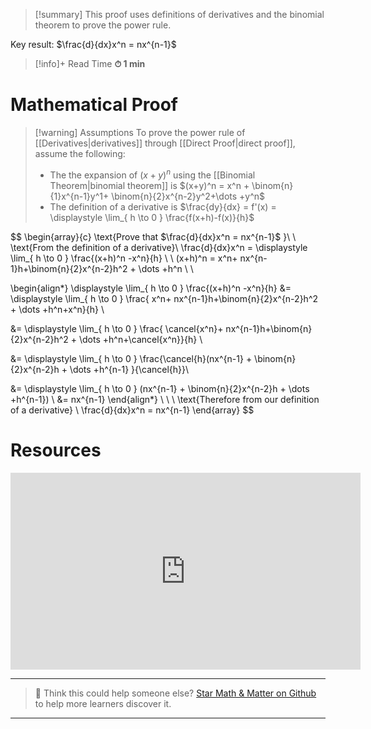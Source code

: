 
> [!summary]
This proof uses definitions of derivatives and the binomial theorem to prove the power rule.
> 
Key result:
$\frac{d}{dx}x^n = nx^{n-1}$

>[!info]+ Read Time
**⏱ 1 min**

# Mathematical Proof 
> [!warning] Assumptions 
To prove the power rule of [[Derivatives|derivatives]] through [[Direct Proof|direct proof]], assume the following:
> - The the expansion of  $(x+y)^n$ using the [[Binomial Theorem|binomial theorem]] is $(x+y)^n = x^n + \binom{n}{1}x^{n-1}y^1+ \binom{n}{2}x^{n-2}y^2+\dots +y^n$
> - The definition of a derivative is $\frac{dy}{dx} =  f'(x) = \displaystyle \lim_{ h \to 0 } \frac{f(x+h)-f(x)}{h}$

$$
\begin{array}{c}
\text{Prove that $\frac{d}{dx}x^n = nx^{n-1}$ }\\
\\
\text{From the definition of a derivative}\\
\frac{d}{dx}x^n = \displaystyle \lim_{ h \to 0 } \frac{(x+h)^n -x^n}{h} \\
\\
(x+h)^n = x^n+ nx^{n-1}h+\binom{n}{2}x^{n-2}h^2 + \dots +h^n \\ \\

\begin{align*}
\displaystyle \lim_{ h \to 0 } \frac{(x+h)^n -x^n}{h} &=  \displaystyle \lim_{ h \to 0 }  \frac{ x^n+ nx^{n-1}h+\binom{n}{2}x^{n-2}h^2 + \dots +h^n+x^n}{h} \\

&= \displaystyle \lim_{ h \to 0 }  \frac{ \cancel{x^n}+ nx^{n-1}h+\binom{n}{2}x^{n-2}h^2 + \dots +h^n+\cancel{x^n}}{h} \\

&= \displaystyle \lim_{ h \to 0 }  \frac{\cancel{h}(nx^{n-1} + \binom{n}{2}x^{n-2}h + \dots +h^{n-1} }{\cancel{h}}\\

&= \displaystyle \lim_{ h \to 0 } (nx^{n-1} + \binom{n}{2}x^{n-2}h + \dots +h^{n-1})
\\
&= nx^{n-1}
\end{align*}
\\ \\ \\
\text{Therefore from our definition of a derivative} \\
\frac{d}{dx}x^n = nx^{n-1}
\end{array}
$$

# Resources
<iframe width="560" height="315" src="https://www.youtube.com/embed/JjOndio6-g4?si=G5rGkkA7aJy6ZsQt" title="YouTube video player" frameborder="0" allow="accelerometer; autoplay; clipboard-write; encrypted-media; gyroscope; picture-in-picture; web-share" referrerpolicy="strict-origin-when-cross-origin" allowfullscreen></iframe>


---

> 🧪 Think this could help someone else? [Star Math & Matter on Github](https://github.com/rajeevphysics/Obsidian-MathMatter) to help more learners discover it.

---

